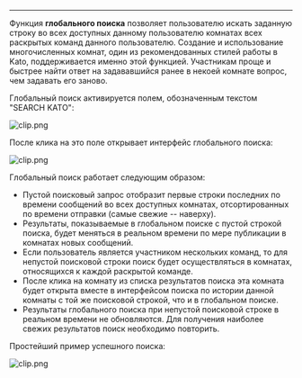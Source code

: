 ***

Функция **глобального поиска** позволяет пользователю искать заданную строку во всех доступных данному пользователю комнатах всех раскрытых команд данного пользователю. Создание и использование многочисленных комнат, один из рекомендованных стилей работы в Kato, поддерживается именно этой функцией. Участникам проще и быстрее найти ответ на задававшийся ранее в некоей комнате вопрос, чем задавать его заново. 

Глобальный поиск активируется полем, обозначенным текстом "SEARCH KATO":

![clip.png](https://in.kato.im/3567248e2371efa5f56b7e512936f34346764e226884fd4b321e814f35dee/clip.png)

После клика на это поле открывает интерфейс глобального поиска:

![clip.png](https://in.kato.im/5b5a7195f133ad2baf0b76b57b15e1ecd12eacc297a07b03204c85afd25f8a2b/clip.png)

Глобальный поиск работает следующим образом:

 - Пустой поисковый запрос отобразит первые строки последних по времени сообщений во всех доступных комнатах, отсортированных по времени отправки (самые свежие -- наверху). 
 - Результаты, показываемые в глобальном поиске с пустой строкой поиска, будет меняться в реальном времени по мере публикации в комнатах новых сообщений.
 - Если пользователь является участником нескольких команд, то для непустой поисковой строки поиск будет осуществляться в комнатах, относящихся к каждой раскрытой команде.
 - После клика на комнату из списка результатов поиска эта комната будет открыта вместе в интерфейсом поиска по истории данной комнаты с той же поисковой строкой, что и в глобальном поиске. 
 - Результаты глобального поиска при непустой поисковой строке в реальном времени не обновляются. Для получения наиболее свежих результатов поиск необходимо повторить. 

Простейший пример успешного поиска:

![clip.png](https://in.kato.im/18aabe0e17e52434e92f848a12c41106e85fa63ad7fbd764afc7f5c82cedc888/clip.png)

